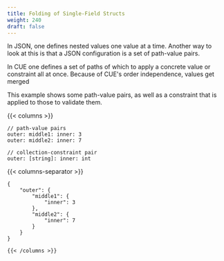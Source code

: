 ```yaml
---
title: Folding of Single-Field Structs
weight: 240
draft: false
---
```


In JSON, one defines nested values one value at a time.
Another way to look at this is that a JSON configuration is a set of
path-value pairs.

In CUE one defines a set of paths of which to apply
a concrete value or constraint all at once.
Because of CUE's order independence, values get merged

This example shows some path-value pairs, as well as
a constraint that is applied to those to validate them.
<!--
This also gives a handy shorthand for writing structs with single
members.
-->

{{< columns >}}
```{title="fold.cue"}
// path-value pairs
outer: middle1: inner: 3
outer: middle2: inner: 7

// collection-constraint pair
outer: [string]: inner: int
```

{{< columns-separator >}}

```
{
    "outer": {
        "middle1": {
            "inner": 3
        },
        "middle2": {
            "inner": 7
        }
    }
}

{{< /columns >}}